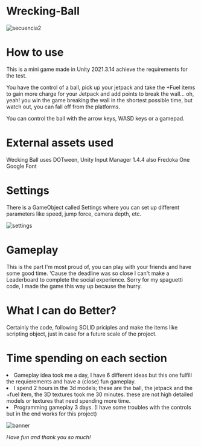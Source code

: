 # Wrecking-Ball

![secuencia2](https://user-images.githubusercontent.com/86846268/206038327-5a7ea4db-cc83-4d58-9d39-0a87d106b5bc.gif)


<p><h1> How to use </h1></p>
<p>This is a mini game made in Unity 2021.3.14 achieve the requirements for the test.</p>

<p>You have the control of a ball, pick up your jetpack and take the +Fuel items to gain more charge for your Jetpack and add points to break the wall...  oh, yeah! you win the game breaking the wall in the shortest possible time, but watch out, you can fall off from the platforms.</p>

<p>You can control the ball with the arrow keys, WASD keys or a gamepad.</p>

<p><h1> External assets used </h1></p>
<p>Wecking Ball uses DOTween, Unity Input Manager 1.4.4 also Fredoka One Google Font</p>

<p><h1> Settings </h1></p>
<p>There is a GameObject called Settings where you can set up different parameters like speed, jump force, camera depth, etc.</p>

![settings](https://user-images.githubusercontent.com/86846268/206033498-199541ff-2f09-4d67-903e-c60381a8db0d.jpg)

<p><h1> Gameplay </h1></p>
<p>This is the part I'm most proud of, you can play with your friends and have some good time. 'Cause the deadline was so close I can't make a Leaderboard to complete the social experience. Sorry for my spaguetti code, I made the game this way up because the hurry.</p>

<p><h1> What I can do Better? </h1></p>
<p>Certainly the code, following SOLID priciples and make the items like scripting object, just in case for a future scale of the project.</p>

<p><h1> Time spending on each section </h1></p>
<p><li>Gameplay idea took me a day, I have 6 different ideas but this one fulfill the requierements and have a (close) fun gameplay.</li>
<li>I spend 2 hours in the 3d models; these are the ball, the jetpack and the +fuel item, the 3D textures took me 30 minutes. these are not high detailed models or textures that need spending more time.</li>
<li>Programming gameplay 3 days. (I have some troubles with the controls but in the end works for this project)</li></p>

![banner](https://user-images.githubusercontent.com/86846268/206031286-f24bbb0f-db4e-4985-b950-4bedc743ca6e.jpg)

<em> Have fun and thank you so much!<em>
